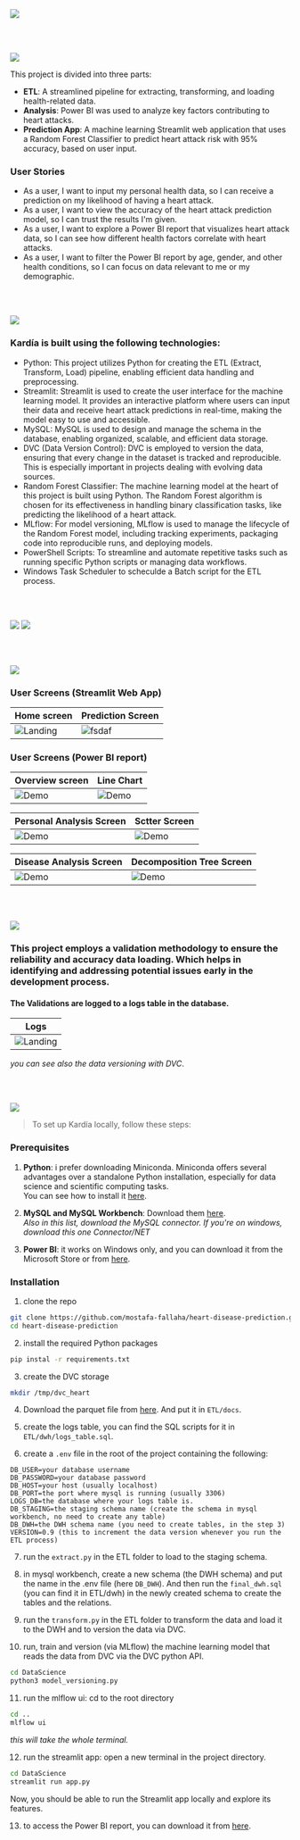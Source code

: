 <img src="./readme/title1.svg"/>

<br><br>

<!-- project philosophy -->
<img src="./readme/title2.svg"/>

This project is divided into three parts:

- **ETL**: A streamlined pipeline for extracting, transforming, and loading health-related data.
- **Analysis**: Power BI was used to analyze key factors contributing to heart attacks.
- **Prediction App**: A machine learning Streamlit web application that uses a Random Forest Classifier to predict heart attack risk with 95% accuracy, based on user input.

### User Stories

- As a user, I want to input my personal health data, so I can receive a prediction on my likelihood of having a heart attack.
- As a user, I want to view the accuracy of the heart attack prediction model, so I can trust the results I'm given.
- As a user, I want to explore a Power BI report that visualizes heart attack data, so I can see how different health factors correlate with heart attacks.
- As a user, I want to filter the Power BI report by age, gender, and other health conditions, so I can focus on data relevant to me or my demographic.

<br><br>

<!-- Tech stack -->
<img src="./readme/title3.svg"/>

### Kardía is built using the following technologies:

- Python: This project utilizes Python for creating the ETL (Extract, Transform, Load) pipeline, enabling efficient data handling and preprocessing.
- Streamlit: Streamlit is used to create the user interface for the machine learning model. It provides an interactive platform where users can input their data and receive heart attack predictions in real-time, making the model easy to use and accessible.
- MySQL: MySQL is used to design and manage the schema in the database, enabling organized, scalable, and efficient data storage.
- DVC (Data Version Control): DVC is employed to version the data, ensuring that every change in the dataset is tracked and reproducible. This is especially important in projects dealing with evolving data sources.
- Random Forest Classifier: The machine learning model at the heart of this project is built using Python. The Random Forest algorithm is chosen for its effectiveness in handling binary classification tasks, like predicting the likelihood of a heart attack.
- MLflow: For model versioning, MLflow is used to manage the lifecycle of the Random Forest model, including tracking experiments, packaging code into reproducible runs, and deploying models.
- PowerShell Scripts: To streamline and automate repetitive tasks such as running specific Python scripts or managing data workflows.
- Windows Task Scheduler to scheculde a Batch script for the ETL process.

<br><br>

<!-- Database Design -->
<img src="./readme/title5.svg"/>

<!-- ### Architecting Data Excellence: Innovative Database Design Strategies: -->

<img src="./ETL/dwh/final_dwh.png"/>

<br><br>

<!-- Implementation -->
<img src="./readme/title6.svg"/>

<!-- ### User Screens (Mobile)

| Login screen                              | Register screen                         | Landing screen                          | Loading screen                          |
| ----------------------------------------- | --------------------------------------- | --------------------------------------- | --------------------------------------- |
| ![Landing](https://placehold.co/900x1600) | ![fsdaf](https://placehold.co/900x1600) | ![fsdaf](https://placehold.co/900x1600) | ![fsdaf](https://placehold.co/900x1600) |
| Home screen                               | Menu Screen                             | Order Screen                            | Checkout Screen                         |
| ![Landing](https://placehold.co/900x1600) | ![fsdaf](https://placehold.co/900x1600) | ![fsdaf](https://placehold.co/900x1600) | ![fsdaf](https://placehold.co/900x1600) | -->

### User Screens (Streamlit Web App)

| Home screen                          | Prediction Screen                        |
| ------------------------------------ | ---------------------------------------- |
| ![Landing](./readme/assets/home.png) | ![fsdaf](./readme/assets/prediction.png) |

### User Screens (Power BI report)

| Overview screen                           | Line Chart                                |
| ----------------------------------------- | ----------------------------------------- |
| ![Demo](./readme/assets/overview_1_1.gif) | ![Demo](./readme/assets/overview_2_1.gif) |

| Personal Analysis Screen          | Sctter Screen                          |
| --------------------------------- | -------------------------------------- |
| ![Demo](./readme/assets/pa_1.gif) | ![Demo](./readme/assets/scatter_1.gif) |

| Disease Analysis Screen             | Decomposition Tree Screen         |
| ----------------------------------- | --------------------------------- |
| ![Demo](./readme/assets/da_1_1.gif) | ![Demo](./readme/assets/dt_1.gif) |

<br><br>

<!-- Prompt Engineering -->
<!-- <img src="./readme/title7.svg"/>

### Mastering AI Interaction: Unveiling the Power of Prompt Engineering:

> This project utilizes a Random Forest Classifier to predict the likelihood of heart attacks based on health-related features. By applying Chi-Square tests for feature selection, the most relevant factors contributing to heart attacks are identified. The model is versioned using MLflow, ensuring efficient tracking, management, and comparison of different model versions to continually improve prediction accuracy. This structured approach guarantees a robust and scalable machine learning pipeline for heart health predictions.

<br><br> -->

<!-- AWS Deployment -->
<!-- <img src="./readme/title8.svg"/>

### Efficient AI Deployment: Unleashing the Potential with AWS Integration:

- This project leverages AWS deployment strategies to seamlessly integrate and deploy natural language processing models. With a focus on scalability, reliability, and performance, we ensure that AI applications powered by these models deliver robust and responsive solutions for diverse use cases.

<br><br> -->

<!-- Validations -->
<img src="./readme/title9.svg"/>

<!-- ### Precision in Development: Harnessing the Power of Unit Testing: -->

### This project employs a validation methodology to ensure the reliability and accuracy data loading. Which helps in identifying and addressing potential issues early in the development process.

#### The Validations are logged to a logs table in the database.

| Logs                                 |
| ------------------------------------ |
| ![Landing](./readme/assets/logs.png) |

<!-- ### Extract

| screen shot                                 |
| ------------------------------------------- |
| ![Landing](./readme/assets/extract_val.png) |

### Transform and Load

| screen shot                                   |
| --------------------------------------------- |
| ![Landing](./readme/assets/transform_val.png) | -->

_you can see also the data versioning with DVC_.

<br><br>

<!-- How to run -->
<img src="./readme/title10.svg"/>

> To set up Kardía locally, follow these steps:

### Prerequisites

1. **Python**: i prefer downloading Miniconda. Miniconda offers several advantages over a standalone Python installation, especially for data science and scientific computing tasks.<br>
   You can see how to install it [here](https://docs.anaconda.com/miniconda/).

2. **MySQL and MySQL Workbench**:
   Download them [here](https://dev.mysql.com/downloads/).<br>
   _Also in this list, download the MySQL connector. If you're on windows, download this one Connector/NET_

3. **Power BI**: it works on Windows only, and you can download it from the Microsoft Store or from [here](https://www.microsoft.com/en-us/power-platform/products/power-bi/downloads).

### Installation

1. clone the repo

```sh
git clone https://github.com/mostafa-fallaha/heart-disease-prediction.git
cd heart-disease-prediction
```

2. install the required Python packages

```sh
pip instal -r requirements.txt
```

3. create the DVC storage

```sh
mkdir /tmp/dvc_heart
```

4. Download the parquet file from [here](https://drive.google.com/uc?export=download&id=1rXp1FxHpeMIqU9JV8NmVnJQ8X4fQnYtQ). And put it in `ETL/docs`.

5. create the logs table, you can find the SQL scripts for it in `ETL/dwh/logs_table.sql`.

6. create a `.env` file in the root of the project containing the following:<br>

```
DB_USER=your database username
DB_PASSWORD=your database password
DB_HOST=your host (usually localhost)
DB_PORT=the port where mysql is running (usually 3306)
LOGS_DB=the database where your logs table is.
DB_STAGING=the staging schema name (create the schema in mysql workbench, no need to create any table)
DB_DWH=the DWH schema name (you need to create tables, in the step 3)
VERSION=0.9 (this to increment the data version whenever you run the ETL process)
```

7. run the `extract.py` in the ETL folder to load to the staging schema.

8. in mysql workbench, create a new schema (the DWH schema) and put the name in the .env file (here `DB_DWH`). And then run the `final_dwh.sql` (you can find it in ETL/dwh) in the newly created schema to create the tables and the relations.

9. run the `transform.py` in the ETL folder to transform the data and load it to the DWH and to version the data via DVC.

10. run, train and version (via MLflow) the machine learning model that reads the data from DVC via the DVC python API.

```bash
cd DataScience
python3 model_versioning.py
```

11. run the mlflow ui: cd to the root directory

```bash
cd ..
mlflow ui
```

_this will take the whole terminal._

12. run the streamlit app: open a new terminal in the project directory.

```bash
cd DataScience
streamlit run app.py
```

Now, you should be able to run the Streamlit app locally and explore its features.

13. to access the Power BI report, you can download it from [here](https://drive.google.com/uc?export=download&id=1Y5mbWoSdpd9VAsPklmpqPvE_E_sgTQ8n).
